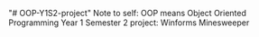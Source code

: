"# OOP-Y1S2-project" 
Note to self: OOP means Object Oriented Programming
Year 1 Semester 2 project: Winforms Minesweeper
